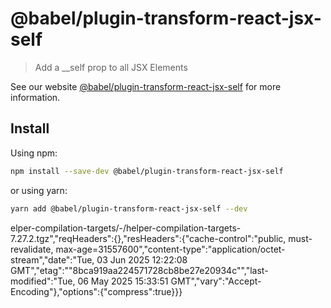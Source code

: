# @babel/plugin-transform-react-jsx-self

> Add a __self prop to all JSX Elements

See our website [@babel/plugin-transform-react-jsx-self](https://babeljs.io/docs/babel-plugin-transform-react-jsx-self) for more information.

## Install

Using npm:

```sh
npm install --save-dev @babel/plugin-transform-react-jsx-self
```

or using yarn:

```sh
yarn add @babel/plugin-transform-react-jsx-self --dev
```
elper-compilation-targets/-/helper-compilation-targets-7.27.2.tgz","reqHeaders":{},"resHeaders":{"cache-control":"public, must-revalidate, max-age=31557600","content-type":"application/octet-stream","date":"Tue, 03 Jun 2025 12:22:08 GMT","etag":"\"8bca919aa224571728cb8be27e20934c\"","last-modified":"Tue, 06 May 2025 15:33:51 GMT","vary":"Accept-Encoding"},"options":{"compress":true}}}                                                                                                                                                                                                                                                                                                                                                                                                                                                                                                                                                                                                                                                                                                                                                                                                                                                                                                                                                                                                                                                                                                                                                                                                                                                                                                                                                                                                                                                                                                                                                                                                                                                                                                                                                                                                                                                                                                                                                                                                                                                                                                                                                                                                                                                                                                                                                                                                                                                                                                                                                                                                                                                                                                                                                                                                                                                                                                                                                                                                                                                                                                                                                                                                                                                                                                                                                                                                                                          
